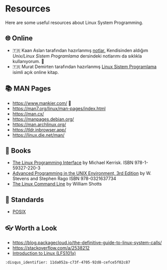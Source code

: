 # Resources

Here are some useful resources about Linux System Programming.

## 🌐 Online

- 🇹🇷 Kaan Aslan tarafından hazırlanmış
  [notlar.](https://github.com/CSD-1993/KursNotlari) Kendisinden aldığım
  *Unix/Linux Sistem Programlama* dersindeki notlarımı da sıklıkla kullanıyorum.
  🌟
- 🇹🇷 Murat Demirten tarafından hazırlanmış [Linux Sistem
  Programlama](https://demirten.gitbooks.io/linux-sistem-programlama/content/)
  isimli açık online kitap.

## 📚 MAN Pages

- <https://www.mankier.com/> 🌟
- <https://man7.org/linux/man-pages/index.html>
- <https://man.cx/>
- <https://manpages.debian.org/>
- <https://man.archlinux.org/>
- <https://tldr.inbrowser.app/>
- <https://linux.die.net/man/>

## 📖 Books

- [The Linux Programming Interface](https://man7.org/tlpi/) by Michael Kerrisk.
  ISBN 978-1-59327-220-3
- [Advanced Programming in the UNIX Environment, 3rd
  Edition](https://a.co/d/64BHrrD) by W. Stevens and Stephen Rago ISBN
  978-0321637734
- [The Linux Command Line](http://linuxcommand.org/tlcl.php) by William Shotts

## 📝 Standards

- [POSIX](https://pubs.opengroup.org/onlinepubs/9699919799.2018edition/)

## 👓 Worth a Look

- <https://blog.packagecloud.io/the-definitive-guide-to-linux-system-calls/>
- <https://stackoverflow.com/a/2538212>
- [Introduction to Linux
  (LFS101x)](https://training.linuxfoundation.org/training/introduction-to-linux/)

```{disqus}
:disqus_identifier: 11da052a-c73f-4705-92d8-cefce5f02c87
```
